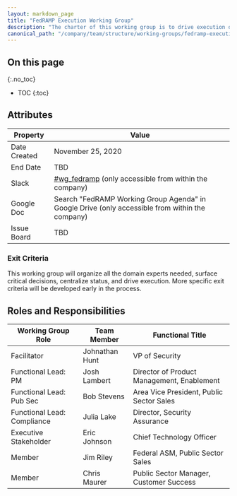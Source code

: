 ```yaml
---
layout: markdown_page
title: "FedRAMP Execution Working Group"
description: "The charter of this working group is to drive execution of FedRAMP compliance."
canonical_path: "/company/team/structure/working-groups/fedramp-execution/"
---
```


## On this page
{:.no_toc}

- TOC
{:toc}

## Attributes

| Property        | Value             |
|-----------------|-------------------|
| Date Created    | November 25, 2020 |
| End Date        | TBD               |
| Slack           | [#wg_fedramp](https://gitlab.slack.com/archives/C0110E0NMT9) (only accessible from within the company) |
| Google Doc      | Search "FedRAMP Working Group Agenda" in Google Drive (only accessible from within the company) |
| Issue Board     | TBD             |

### Exit Criteria

This working group will organize all the domain experts needed, surface critical decisions, centralize status, and drive execution. More specific exit criteria will be developed early in the process.

## Roles and Responsibilities

| Working Group Role             | Team Member     | Functional Title                           |
|--------------------------------|-----------------|--------------------------------------------|
| Facilitator                    | Johnathan Hunt  | VP of Security                             |
| Functional Lead: PM            | Josh Lambert    | Director of Product Management, Enablement |
| Functional Lead: Pub Sec       | Bob Stevens     | Area Vice President, Public Sector Sales   |
| Functional Lead: Compliance    | Julia Lake      | Director, Security Assurance               |
| Executive Stakeholder          | Eric Johnson    | Chief Technology Officer                   |
| Member                         | Jim Riley       | Federal ASM, Public Sector Sales           |
| Member                         | Chris Maurer    | Public Sector Manager, Customer Success    |
